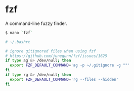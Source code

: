 # fzf

A command-line fuzzy finder.

```bash
$ nano `fzf`
```

```bash
# ~/.bashrc

# ignore gitignored files when using fzf
# https://github.com/junegunn/fzf/issues/1625
if type ag &> /dev/null; then
  export FZF_DEFAULT_COMMAND='ag -p ~/.gitignore -g ""'
fi
if type rg &> /dev/null; then
  export FZF_DEFAULT_COMMAND='rg --files --hidden'
fi
```

